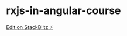 # rxjs-in-angular-course

[Edit on StackBlitz ⚡️](https://stackblitz.com/edit/stackblitz-starters-qeagje)